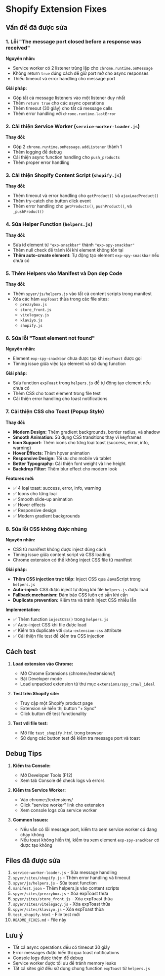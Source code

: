 # Shopify Extension Fixes

## Vấn đề đã được sửa

### 1. Lỗi "The message port closed before a response was received"

**Nguyên nhân:**
- Service worker có 2 listener trùng lặp cho `chrome.runtime.onMessage`
- Không return `true` đúng cách để giữ port mở cho async responses
- Thiếu timeout và error handling cho message port

**Giải pháp:**
- Gộp tất cả message listeners vào một listener duy nhất
- Thêm `return true` cho các async operations
- Thêm timeout (30 giây) cho tất cả message calls
- Thêm error handling với `chrome.runtime.lastError`

### 2. Cải thiện Service Worker (`service-worker-loader.js`)

**Thay đổi:**
- Gộp 2 `chrome.runtime.onMessage.addListener` thành 1
- Thêm logging để debug
- Cải thiện async function handling cho `push_products`
- Thêm proper error handling

### 3. Cải thiện Shopify Content Script (`shopify.js`)

**Thay đổi:**
- Thêm timeout và error handling cho `getProduct()` và `ajaxLoadProduct()`
- Thêm try-catch cho button click event
- Thêm error handling cho `getProducts()`, `pushProduct()`, và `_pushProduct()`

### 4. Sửa Helper Function (`helpers.js`)

**Thay đổi:**
- Sửa id element từ `"exp-snackbar"` thành `"exp-spy-snackbar"`
- Thêm null check để tránh lỗi khi element không tồn tại
- **Thêm auto-create element:** Tự động tạo element `exp-spy-snackbar` nếu chưa có

### 5. Thêm Helpers vào Manifest và Dọn dẹp Code

**Thay đổi:**
- Thêm `spyer/js/helpers.js` vào tất cả content scripts trong manifest
- Xóa các hàm `expToast` thừa trong các file sites:
  - `prezzybox.js`
  - `store_front.js`
  - `vitelegacy.js`
  - `klaviyo.js`
  - `shopify.js`

### 6. Sửa lỗi "Toast element not found"

**Nguyên nhân:**
- Element `exp-spy-snackbar` chưa được tạo khi `expToast` được gọi
- Timing issue giữa việc tạo element và sử dụng function

**Giải pháp:**
- Sửa function `expToast` trong `helpers.js` để tự động tạo element nếu chưa có
- Thêm CSS cho toast element trong file test
- Cải thiện error handling cho toast notifications

### 7. Cải thiện CSS cho Toast (Popup Style)

**Thay đổi:**
- **Modern Design:** Thêm gradient backgrounds, border radius, và shadow
- **Smooth Animation:** Sử dụng CSS transitions thay vì keyframes
- **Icon Support:** Thêm icons cho từng loại toast (success, error, info, warning)
- **Hover Effects:** Thêm hover animation
- **Responsive Design:** Tối ưu cho mobile và tablet
- **Better Typography:** Cải thiện font weight và line height
- **Backdrop Filter:** Thêm blur effect cho modern look

**Features mới:**
- ✅ 4 loại toast: success, error, info, warning
- ✅ Icons cho từng loại
- ✅ Smooth slide-up animation
- ✅ Hover effects
- ✅ Responsive design
- ✅ Modern gradient backgrounds

### 8. Sửa lỗi CSS không được nhúng

**Nguyên nhân:**
- CSS từ manifest không được inject đúng cách
- Timing issue giữa content script và CSS loading
- Chrome extension có thể không inject CSS file từ manifest

**Giải pháp:**
- **Thêm CSS injection trực tiếp:** Inject CSS qua JavaScript trong `helpers.js`
- **Auto-inject:** CSS được inject tự động khi file `helpers.js` được load
- **Fallback mechanism:** Đảm bảo CSS luôn có sẵn khi cần
- **Duplicate prevention:** Kiểm tra và tránh inject CSS nhiều lần

**Implementation:**
- ✅ Thêm function `injectCSS()` trong `helpers.js`
- ✅ Auto-inject CSS khi file được load
- ✅ Kiểm tra duplicate với `data-extension-css` attribute
- ✅ Cải thiện file test để kiểm tra CSS injection

## Cách test

1. **Load extension vào Chrome:**
   - Mở Chrome Extensions (chrome://extensions/)
   - Bật Developer mode
   - Load unpacked extension từ thư mục `extensions/spy_crawl_ideal`

2. **Test trên Shopify site:**
   - Truy cập một Shopify product page
   - Extension sẽ hiển thị button "+ Sync"
   - Click button để test functionality

3. **Test với file test:**
   - Mở file `test_shopify.html` trong browser
   - Sử dụng các button test để kiểm tra message port và toast

## Debug Tips

1. **Kiểm tra Console:**
   - Mở Developer Tools (F12)
   - Xem tab Console để check logs và errors

2. **Kiểm tra Service Worker:**
   - Vào chrome://extensions/
   - Click "service worker" link cho extension
   - Xem console logs của service worker

3. **Common Issues:**
   - Nếu vẫn có lỗi message port, kiểm tra xem service worker có đang chạy không
   - Nếu toast không hiển thị, kiểm tra xem element `exp-spy-snackbar` có được tạo không

## Files đã được sửa

1. `service-worker-loader.js` - Sửa message handling
2. `spyer/sites/shopify.js` - Thêm error handling và timeout
3. `spyer/js/helpers.js` - Sửa toast function
4. `manifest.json` - Thêm helpers.js vào content scripts
5. `spyer/sites/prezzybox.js` - Xóa expToast thừa
6. `spyer/sites/store_front.js` - Xóa expToast thừa
7. `spyer/sites/vitelegacy.js` - Xóa expToast thừa
8. `spyer/sites/klaviyo.js` - Xóa expToast thừa
9. `test_shopify.html` - File test mới
10. `README_FIXES.md` - File này

## Lưu ý

- Tất cả async operations đều có timeout 30 giây
- Error messages được hiển thị qua toast notifications
- Console logs được thêm để debug
- Service worker được tối ưu để tránh memory leaks
- Tất cả sites giờ đều sử dụng chung function `expToast` từ `helpers.js` 